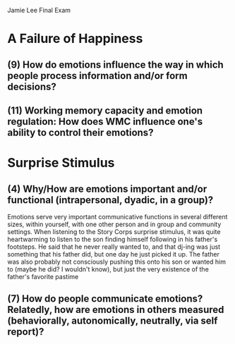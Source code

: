 Jamie Lee 
Final Exam
# A Failure of Happiness
## (9) How do emotions influence the way in which people process information and/or form decisions?
## (11) Working memory capacity and emotion regulation: How does WMC influence one's ability to control their emotions? 
# Surprise Stimulus
## (4) Why/How are emotions important and/or functional (intrapersonal, dyadic, in a group)?
Emotions serve very important communicative functions in several different sizes, within yourself, with one other person and in group and community settings. When listening to the Story Corps surprise stimulus, it was quite heartwarming to listen to the son finding himself following in his father's footsteps. He said that he never really wanted to, and that dj-ing was just something that his father did, but one day he just picked it up. The father was also probably not consciously pushing this onto his son or wanted him to (maybe he did? I wouldn't know), but just the very existence of the father's favorite pastime
## (7) How do people communicate emotions? Relatedly, how are emotions in others measured (behaviorally, autonomically, neutrally, via self report)? 